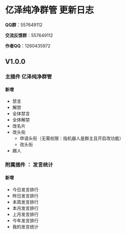 # 亿泽纯净群管 更新日志

**QQ群**：557649112

**交流反馈群**：557649112

**作者QQ**：1260435972



## V1.0.0

### 主插件 亿泽纯净群管

#### 新增
- 禁言
- 解禁
- 全体禁言
- 全体解禁
- 改名片
- 改头衔
  - 申请头衔（无需权限：指机器人是群主且开启改功能）
  - 改头衔
- 踢人

### 附属插件 ： 发言统计

#### 新增

   - 今日发言排行
   - 昨日发言排行
   - 本周发言排行
   - 本月发言排行
   - 上月发言排行
   - 今年发言排行
   - 我的发言统计